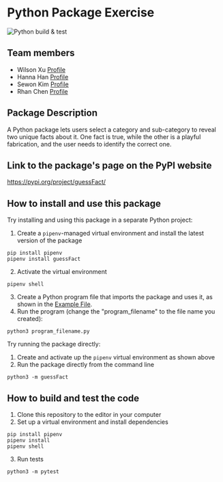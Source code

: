 # Python Package Exercise
![Python build & test](https://github.com/software-students-fall2024/3-python-package-thecoders2/actions/workflows/build.yaml/badge.svg)

## Team members

* Wilson Xu [Profile](https://github.com/wilsonxu101)
* Hanna Han [Profile](https://github.com/HannaHan2)
* Sewon Kim [Profile](https://github.com/SewonKim0)
* Rhan Chen [Profile](https://github.com/xc528)

## Package Description

A Python package lets users select a category and sub-category to reveal two unique facts about it. One fact is true, while the other is a playful fabrication, and the user needs to identify the correct one. 

## Link to the package's page on the PyPI website

https://pypi.org/project/guessFact/

## How to install and use this package

Try installing and using this package in a separate Python project:

1. Create a `pipenv`-managed virtual environment and install the latest version of the package 
```
pip install pipenv
pipenv install guessFact
```
2. Activate the virtual environment
```
pipenv shell
```
3. Create a Python program file that imports the package and uses it, as shown in the [Example File](https://github.com/software-students-fall2024/3-python-package-thecoders2/blob/main/example.py).
4. Run the program (change the "program_filename" to the file name you created):
```
python3 program_filename.py
```
Try running the package directly:
1. Create and activate up the `pipenv` virtual environment as shown above
2. Run the package directly from the command line
```
python3 -m guessFact
```

## How to build and test the code

1. Clone this repository to the editor in your computer
2. Set up a virtual environment and install dependencies
```
pip install pipenv
pipenv install
pipenv shell
```
3. Run tests
```
python3 -m pytest
```
